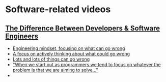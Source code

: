 # Software-related videos

## [The Difference Between Developers & Software Engineers](https://www.youtube.com/watch?v=I2G3OftfsfA)
- [Engineering mindset, focusing on what can go wrong](https://youtu.be/I2G3OftfsfA?t=15)
- [A focus on actively thinking about what could go wrong](https://youtu.be/I2G3OftfsfA?t=111)
- [Lots and lots of things can go wrong](https://youtu.be/I2G3OftfsfA?t=143)
- ["When we start out as programmers we tend to focus on whatever the problem is that we are aiming to solve..."](https://youtu.be/I2G3OftfsfA?t=178)
- 
